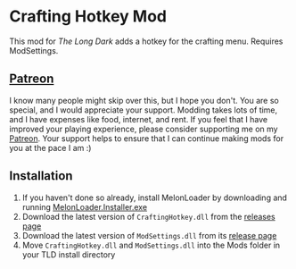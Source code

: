 # Crafting Hotkey Mod

This mod for *The Long Dark* adds a hotkey for the crafting menu. Requires ModSettings.

## [Patreon](https://www.patreon.com/ds5678)

I know many people might skip over this, but I hope you don't. You are so special, and I would appreciate your support. Modding takes lots of time, and I have expenses like food, internet, and rent. If you feel that I have improved your playing experience, please consider supporting me on my [Patreon](https://www.patreon.com/ds5678). Your support helps to ensure that I can continue making mods for you at the pace I am :)

## Installation

1. If you haven't done so already, install MelonLoader by downloading and running [MelonLoader.Installer.exe](https://github.com/HerpDerpinstine/MelonLoader/releases/latest/download/MelonLoader.Installer.exe)
2. Download the latest version of `CraftingHotkey.dll` from the [releases page](https://github.com/ds5678/CraftingHotkey/releases)
3. Download the latest version of `ModSettings.dll` from its [release page](https://github.com/zeobviouslyfakeacc/ModSettings/releases)
4. Move `CraftingHotkey.dll` and `ModSettings.dll` into the Mods folder in your TLD install directory
